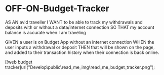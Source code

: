 # OFF-ON-Budget-Tracker
AS AN avid traveller I WANT to be able to track my withdrawals and deposits with or without a data/internet connection SO THAT my account balance is accurate when I am traveling

GIVEN a user is on Budget App without an internet connection WHEN the user inputs a withdrawal or deposit THEN that will be shown on the page, and added to their transaction history when their connection is back online.



[!web budget tracker]url("Develop\public\read_me_img\read_me_budget_tracker.png");
